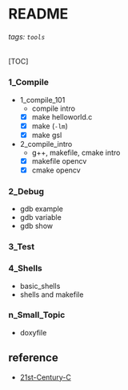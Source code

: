 # README
###### tags: `tools`
[TOC]
### 1_Compile
- 1_compile_101
    - compile intro
    - [x] make helloworld.c
    - [x] make (`-lm`)
    - [x] make gsl
- 2_compile_intro
    - g++, makefile, cmake intro
    - [x] makefile opencv
    - [x] cmake opencv
### 2_Debug
- gdb example
- gdb variable
- gdb show
### 3_Test
### 4_Shells
- basic_shells
- shells and makefile
### n_Small_Topic
- doxyfile

## reference
- [21st-Century-C](https://github.com/b-k/21st-Century-Examples)